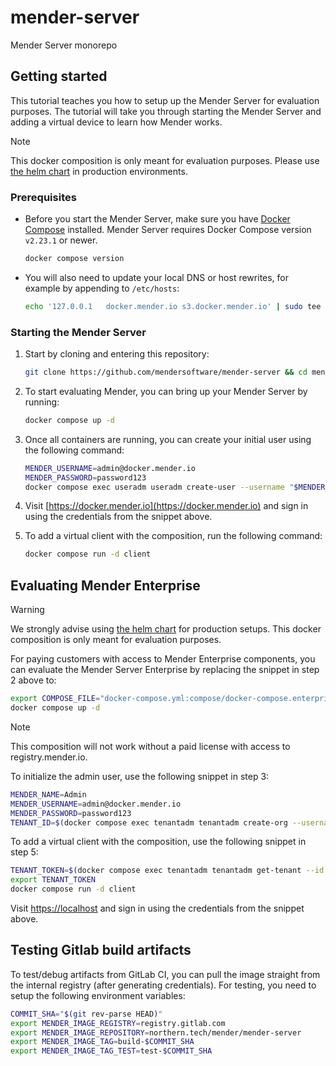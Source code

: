 # mender-server

Mender Server monorepo

## Getting started

This tutorial teaches you how to setup up the Mender Server for evaluation purposes.
The tutorial will take you through starting the Mender Server and adding a virtual device to learn how Mender works.

> [!NOTE]
> This docker composition is only meant for evaluation purposes.
> Please use [the helm chart](https://github.com/mendersoftware/mender-helm) in production environments.

### Prerequisites

* Before you start the Mender Server, make sure you have [Docker Compose](https://docs.docker.com/compose/install/) installed.
Mender Server requires Docker Compose version `v2.23.1` or newer.

  ```bash
  docker compose version
  ```

* You will also need to update your local DNS or host rewrites, for example by appending to `/etc/hosts`:

  ```bash
  echo '127.0.0.1   docker.mender.io s3.docker.mender.io' | sudo tee -a /etc/hosts
  ```

### Starting the Mender Server

1. Start by cloning and entering this repository:

   ```bash
   git clone https://github.com/mendersoftware/mender-server && cd mender-server
   ```

2. To start evaluating Mender, you can bring up your Mender Server by running:

   ```bash
   docker compose up -d
   ```

3. Once all containers are running, you can create your initial user using the following command:

   ```bash
   MENDER_USERNAME=admin@docker.mender.io
   MENDER_PASSWORD=password123
   docker compose exec useradm useradm create-user --username "$MENDER_USERNAME" --password "$MENDER_PASSWORD"
   ```

4. Visit [https://docker.mender.io](https://docker.mender.io) and sign in using the credentials from the snippet above.

5. To add a virtual client with the composition, run the following command:

   ```bash
   docker compose run -d client
   ```

## Evaluating Mender Enterprise

> [!WARNING]
> We strongly advise using [the helm chart](https://github.com/mendersoftware/mender-helm) for production setups.
> This docker composition is only meant for evaluation purposes.

For paying customers with access to Mender Enterprise components, you can evaluate the Mender Server Enterprise by replacing the snippet in step 2 above to:

```bash
export COMPOSE_FILE="docker-compose.yml:compose/docker-compose.enterprise.yml"
docker compose up -d
```

> [!NOTE]
> This composition will not work without a paid license with access to registry.mender.io.

To initialize the admin user, use the following snippet in step 3:

```bash
MENDER_NAME=Admin
MENDER_USERNAME=admin@docker.mender.io
MENDER_PASSWORD=password123
TENANT_ID=$(docker compose exec tenantadm tenantadm create-org --username "$MENDER_USERNAME" --password "$MENDER_PASSWORD" --name "$MENDER_NAME" --addon troubleshoot --addon configure --addon monitor --device-limit 100)
```

To add a virtual client with the composition, use the following snippet in step 5:

```bash
TENANT_TOKEN=$(docker compose exec tenantadm tenantadm get-tenant --id "$TENANT_ID" | jq -r .tenant_token)
export TENANT_TOKEN
docker compose run -d client
```

Visit [https://localhost](https://localhost) and sign in using the credentials from the snippet above.

## Testing Gitlab build artifacts

To test/debug artifacts from GitLab CI, you can pull the image straight from the internal registry (after generating credentials).
For testing, you need to setup the following environment variables:

```bash
COMMIT_SHA="$(git rev-parse HEAD)"
export MENDER_IMAGE_REGISTRY=registry.gitlab.com
export MENDER_IMAGE_REPOSITORY=northern.tech/mender/mender-server
export MENDER_IMAGE_TAG=build-$COMMIT_SHA
export MENDER_IMAGE_TAG_TEST=test-$COMMIT_SHA
```

